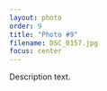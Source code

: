 ```yaml
---
layout: photo
order: 9
title: "Photo #9"
filename: DSC_0157.jpg
focus: center
---
```


Description text.